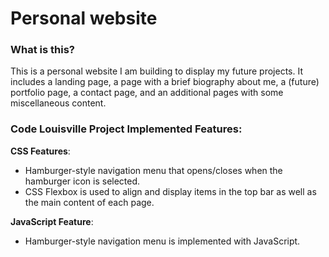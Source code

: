 # Personal website

### What is this?

This is a personal website I am building to display my future projects. It includes a landing page, a page with a brief biography about me, a (future) portfolio page, a contact page, and an additional pages with some miscellaneous content.


### Code Louisville Project Implemented Features:

**CSS Features**: 
  - Hamburger-style navigation menu that opens/closes when the hamburger icon is selected.
  - CSS Flexbox is used to align and display items in the top bar as well as the main content of each page.


**JavaScript Feature**: 
  - Hamburger-style navigation menu is implemented with JavaScript. 
